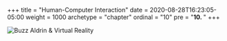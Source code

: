 +++
title = "Human-Computer Interaction"
date = 2020-08-28T16:23:05-05:00
weight = 1000
archetype = "chapter"
ordinal = "10"
pre = "<b>10. </b>"
+++


![Buzz Aldrin & Virtual Reality](https://upload.wikimedia.org/wikipedia/commons/thumb/6/61/Apollo_11_astronaut_Buzz_Aldrin_and_Erisa_Hines_speak_to_members_of_the_news_media_during_a_preview_of_the_new_Destination_Mars_%2829712147171%29.jpg/1024px-Apollo_11_astronaut_Buzz_Aldrin_and_Erisa_Hines_speak_to_members_of_the_news_media_during_a_preview_of_the_new_Destination_Mars_%2829712147171%29.jpg)
